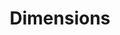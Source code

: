 ---
bigquery: https://console.cloud.google.com/bigquery?p=covid-19-dimensions-ai&page=table&d=data&t=publications
contributors: Digital Science, https://www.digital-science.com/
cost: Free for personal, non-commercial use.
description: Dimensions contains more than 100 million publications, ranging from
  articles published in scholarly journals, books and book chapters, to preprints
  and conference proceedings. All publications are contextualized with linked data
  sets, funding, publications, patents, clinical trials, and policy documents. You
  can also view associated categories, funders, institutions, and researcher profiles.
documentation: https://docs.dimensions.ai/bigquery/index.html
last_edit: 04/12/2022, 06:37:32
location: https://www.dimensions.ai/products/free/
maintained_by: Digital Science, https://www.digital-science.com/
schema_fields:
- authors
- end_date
- acknowledgements
- associated_publication_id
- research_org_countries
- date
- citations_count
- title
- expiration_date
- filing_status
- current_assignee_countries
- id
- repository_name
- research_org_city_names
- funder_countries
- category_sdg
- ipcr
- granted_year
- patent_ids
- category_icrp_cso
- brief_title
- original_assignee_countries
- address
- citations
- pages
- conditions
- funding_usd
- category_bra
- associated_publication_arxiv_id
- concepts
- name
- resulting_publication_doi
- investigators
- proceedings_title
- original_assignee_orgs
- citation_string
- conference
- start_year
- arxiv_id
- year
- funding_jpy
- researcher_ids
- cited_by_ids
- types
- start_date
- funding_amount
- original_assignee
- associated_publication_doi
- research_org_state_names
- original_abstract
- established
- open_access_categories
- editors
- end_year
- inventor_names
- publisher
- original_title
- wikipedia_url
- pmcid
- isbn
- funder_org_state_codes
- priority_year
- publication_year
- funding_chf
- category_hrcs_rac
- expiration_year
- relationships
- research_org_cities
- funder_orgs
- category_icrp_ct
- research_org_state_codes
- external_ids
- granted_date
- supporting_grant_ids
- mesh_headings
- organisation_details
- journal_lists
- registry
- email_address
- filing_date
- current_assignee_orgs
- acronym
- repository_id
- interventions
- cpc
- legal_status
- description
- date_print
- funding_currency
- jurisdiction
- funding_aud
- funding_gbp
- current_assignee
- resulting_publication_ids
- category_uoa
- categories
- created_date
- funding_cad
- filing_year
- volume
- labels
- eisbn
- doi
- publication_date
- family_id
- category_rcdc
- book_series_title
- funder_org
- funding_details
- family_count
- funding_eur
- abstract
- funding_cny
- funder_org_cities
- reference_ids
- parent_id
- funder_org_acronyms
- kind
- category_for
- linkout
- links
- embargo_date
- acronyms
- status
- assignee_countries
- category_hrcs_hc
- assignee_orgs
- associated_grant_ids
- publication_ids
- pmid
- associated_publication_pmid
- priority_date
- license
- metrics
- book_title
- date_inserted
- date_normal
- application_number
- phase
- journal
- repository_url
- type
- research_org_country_names
- grant_number
- altmetrics
- legal_events
- subtitles
- date_online
- funder_org_countries
- aliases
- mesh_terms
- open_access_categories_v2
- gender
- date_modified
- research_orgs
- issue
- foa_number
- funding_nzd
- date_imported_gbq
- clinical_trial_ids
- category_hra
- family_members_ids
- source_id
- active_years
- language
shortname: dimensions
tags:
- scholarly literature
- patents
- funding
- clinical trials
- academic profiles
terms_of_use: 'Use of both the Dimensions COVID-19 dataset and full Dimensions dataset
  are subject to the Dimensions Terms of use: https://www.dimensions.ai/policies-terms-legal '
title: Dimensions
uuid: dcff88bd-fe6b-4fdb-8159-809bf9d7bc1c
---